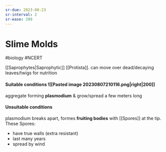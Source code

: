```yaml
---
sr-due: 2023-08-23
sr-interval: 2
sr-ease: 209
---
```

# Slime Molds
#biology #NCERT 

[[Saprophytes|Saprophytic]] [[Protista]].
can move over dead/decaying leaves/twigs for nutrition

#### Suitable conditions ![[Pasted image 20230807210116.png|right|200]]
aggregate forming **plasmodium** & grow/spread a few meters long

#### Unsuitable conditions
plasmodium breaks apart, formes **fruiting bodies** with [[Spores]] at the tip.
These Spores:
- have true walls (extra resistant)
- last many years
- spread by wind

